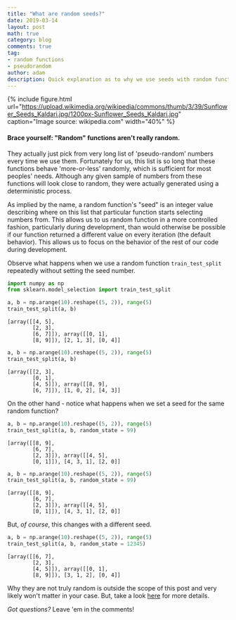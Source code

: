 ```yaml
---
title: "What are random seeds?"
date: 2019-03-14
layout: post
math: true
category: blog
comments: true
tag:
- random functions
- pseudorandom
author: adam
description: Quick explanation as to why we use seeds with random functions.
---
```


{% include figure.html url="https://upload.wikimedia.org/wikipedia/commons/thumb/3/39/Sunflower_Seeds_Kaldari.jpg/1200px-Sunflower_Seeds_Kaldari.jpg" caption="Image source: wikipedia.com" width="40%" %}

#### Brace yourself: "Random" functions aren't really random.
They actually just pick from very long list of 'pseudo-random' numbers every time we use them. Fortunately for us, this list is so long that these functions behave 'more-or-less' randomly, which is sufficient for most peoples' needs. Although any given sample of numbers from these functions will look close to random, they were actually generated using a deterministic process.

As implied by the name, a random function's "seed" is an integer value describing where on this list that particular function starts selecting numbers from. This allows us to us random function in a more controlled fashion, particularly during development, than would otherwise be possible if our function returned a different value on every iteration (the default behavior). This allows us to focus on the behavior of the rest of our code during development.

Observe what happens when we use a random function `train_test_split` repeatedly without setting the seed number.
```python
import numpy as np
from sklearn.model_selection import train_test_split

a, b = np.arange(10).reshape((5, 2)), range(5)
train_test_split(a, b)
```

    [array([[4, 5],
            [2, 3],
            [6, 7]]), array([[0, 1],
            [8, 9]]), [2, 1, 3], [0, 4]]

```python
a, b = np.arange(10).reshape((5, 2)), range(5)
train_test_split(a, b)
```

    [array([[2, 3],
            [0, 1],
            [4, 5]]), array([[8, 9],
            [6, 7]]), [1, 0, 2], [4, 3]]

On the other hand - notice what happens when we set a seed for the same random function?

```python
a, b = np.arange(10).reshape((5, 2)), range(5)
train_test_split(a, b, random_state = 99)
```
    [array([[8, 9],
            [6, 7],
            [2, 3]]), array([[4, 5],
            [0, 1]]), [4, 3, 1], [2, 0]]

```python
a, b = np.arange(10).reshape((5, 2)), range(5)
train_test_split(a, b, random_state = 99)
```

    [array([[8, 9],
            [6, 7],
            [2, 3]]), array([[4, 5],
            [0, 1]]), [4, 3, 1], [2, 0]]

But, *of course*, this changes with a different seed.

```python
a, b = np.arange(10).reshape((5, 2)), range(5)
train_test_split(a, b, random_state = 12345)
```

    [array([[6, 7],
            [2, 3],
            [4, 5]]), array([[0, 1],
            [8, 9]]), [3, 1, 2], [0, 4]]

Why they are not truly random is outside the scope of this post and very likely won't matter in your case. But, take a look [here](http://en.wikipedia.org/wiki/Pseudorandom_number_generator) for more details.

*Got questions?* Leave 'em in the comments!
